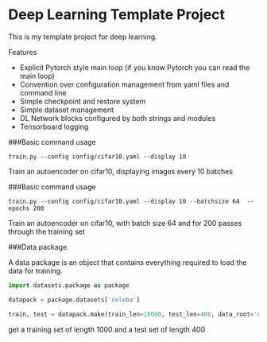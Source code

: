 # Deep Learning Template Project

This is my template project for deep learning.

Features

* Explicit Pytorch style main loop (if you know Pytorch you can read the main loop)
* Convention over configuration management from yaml files and command line
* Simple checkpoint and restore system
* Simple dataset management
* DL Network blocks configured by both strings and modules
* Tensorboard logging

###Basic command usage
```commandline
train.py --config config/cifar10.yaml --display 10
```
Train an autoencoder on cifar10, displaying images every 10 batches

###Basic command usage
```commandline
train.py --config config/cifar10.yaml --display 10 --batchsize 64  --epochs 200 
```
Train an autoencoder on cifar10, with batch size 64 and for 200 passes through the training set

###Data package

A data package is an object that contains everything required to load the data for training.

```python
import datasets.package as package

datapack = package.datasets['celeba']

train, test = datapack.make(train_len=10000, test_len=400, data_root='data')

``` 

get a training set of length 1000 and a test set of length 400